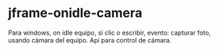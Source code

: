 # jframe-onidle-camera
Para windows, on idle equipo, si clic o escribir, evento: capturar foto, usando cámara del equipo. Api para control de cámara.
